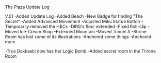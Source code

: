 The Plaza Update Log

V.01
-Added Update Log
-Added Beach
-New Badge for finding "The Secret"
-Added Advanced Movement
-Adjusted Miku Statue Button
-Temporarily removed the HBCs
-DIRG's floor extended
-Fixed Roll-clip
-Moved Ice-Cream Shop
-Extended Mountain
-Moved Tunnel A
-Shrine Room has lost some of its illustrations
-Anchored some things
-Anchored more

-True Dokkaebi now has her Logic Bomb
-Added secret room in the Throne Room
